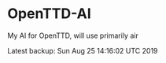 # OpenTTD-AI
My AI for OpenTTD, will use primarily air

Latest backup: Sun Aug 25 14:16:02 UTC 2019
